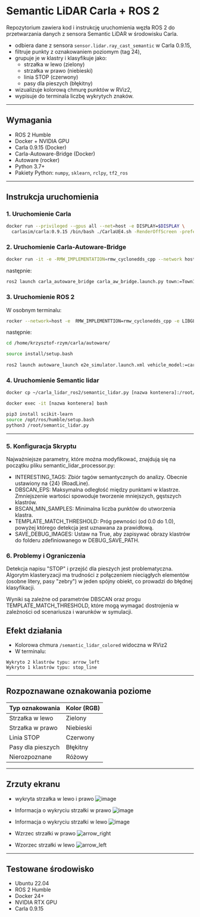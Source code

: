 # Semantic LiDAR Carla + ROS 2

Repozytorium zawiera kod i instrukcję uruchomienia węzła ROS 2 do przetwarzania danych z sensora Semantic LiDAR w środowisku Carla.

- odbiera dane z sensora `sensor.lidar.ray_cast_semantic` w Carla 0.9.15,
- filtruje punkty z oznakowaniem poziomym (tag 24),
- grupuje je w klastry i klasyfikuje jako:
  - strzałka w lewo (zielony)
  - strzałka w prawo (niebieski)
  - linia STOP (czerwony)
  - pasy dla pieszych (błękitny)
- wizualizuje kolorową chmurę punktów w RViz2,
- wypisuje do terminala liczbę wykrytych znaków.

---

## Wymagania

- ROS 2 Humble
- Docker + NVIDIA GPU
- Carla 0.9.15 (Docker)
- Carla-Autoware-Bridge (Docker)
- Autoware (rocker)
- Python 3.7+
- Pakiety Python: `numpy`, `sklearn`, `rclpy`, `tf2_ros`

---

## Instrukcja uruchomienia

### 1. Uruchomienie Carla

```bash
docker run --privileged --gpus all --net=host -e DISPLAY=$DISPLAY \
  carlasim/carla:0.9.15 /bin/bash ./CarlaUE4.sh -RenderOffScreen -prefernvidia -quality-level=Low
```

### 2. Uruchomienie Carla-Autoware-Bridge

```bash
docker run -it -e -RMW_IMPLEMENTATION=rmw_cyclonedds_cpp --network host tumgeka/carla-autoware-bridge:latest
```

następnie:
```bash
ros2 launch carla_autoware_bridge carla_aw_bridge.launch.py town:=Town10HD timeout:=500
```

### 3. Uruchomienie ROS 2

W osobnym terminalu:

```bash
rocker --network=host -e  RMW_IMPLEMENTTION=rmw_cyclonedds_cpp -e LIBGL_ALWAYS_SOFTWARE=1 --x11 --nvidia --volume ~/carla:/home/krzysztof-rzym/carla -- ghcr.io/autowarefoundation/autoware:humble-2024.01-cuda-amd64
```

następnie:
```bash
cd /home/krzysztof-rzym/carla/autoware/

source install/setup.bash
	
ros2 launch autoware_launch e2e_simulator.launch.xml vehicle_model:=carla_t2_vehicle sensor_model:=carla_t2_sensor_kit map_path:=/home/krzysztof-rzym/carla/Town10
```

### 4. Uruchomienie Semantic lidar 
```bash
docker cp ~/carla_lidar_ros2/semantic_lidar.py [nazwa kontenera]:/root/

docker exec -it [nazwa kontenera] bash

pip3 install scikit-learn
source /opt/ros/humble/setup.bash
python3 /root/semantic_lidar.py
```
---
### 5. Konfiguracja Skryptu

Najważniejsze parametry, które można modyfikować, znajdują się na początku pliku semantic_lidar_processor.py:
- INTERESTING_TAGS: Zbiór tagów semantycznych do analizy. Obecnie ustawiony na {24} (RoadLine).
- DBSCAN_EPS: Maksymalna odległość między punktami w klastrze. Zmniejszenie wartości spowoduje tworzenie mniejszych, gęstszych klastrów.
- BSCAN_MIN_SAMPLES: Minimalna liczba punktów do utworzenia klastra.
- TEMPLATE_MATCH_THRESHOLD: Próg pewności (od 0.0 do 1.0), powyżej którego detekcja jest uznawana za prawidłową.
- SAVE_DEBUG_IMAGES: Ustaw na True, aby zapisywać obrazy klastrów do folderu zdefiniowanego w DEBUG_SAVE_PATH.

### 6. Problemy i Ograniczenia

Detekcja napisu "STOP" i przejść dla pieszych jest problematyczna. Algorytm klasteryzacji ma trudności z połączeniem nieciągłych elementów (osobne litery, pasy "zebry") w jeden spójny obiekt, co prowadzi do błędnej klasyfikacji.

Wyniki są zależne od parametrów DBSCAN oraz progu TEMPLATE_MATCH_THRESHOLD, które mogą wymagać dostrojenia w zależności od scenariusza i warunków w symulacji.


## Efekt działania

- Kolorowa chmura `/semantic_lidar_colored` widoczna w RViz2
- W terminalu:

```
Wykryto 2 klastrów typu: arrow_left
Wykryto 1 klastrów typu: stop_line
```

---

## Rozpoznawane oznakowania poziome

| Typ oznakowania       | Kolor (RGB) |
|------------------------|-------------|
| Strzałka w lewo       | Zielony     |
| Strzałka w prawo      | Niebieski   |
| Linia STOP            | Czerwony    |
| Pasy dla pieszych     | Błękitny    |
| Nierozpoznane         | Różowy      |

---

## Zrzuty ekranu
- wykryta strzałka w lewo i prawo 
![image](https://github.com/user-attachments/assets/447d938f-536f-458e-b98a-e4786b9dbd62)

- Informacja o wykryciu strzałki w prawo
![image](https://github.com/user-attachments/assets/a3b4850f-e767-40fb-a737-88c783c6d01e)

- Informacja o wykryciu strzałki w lewo
![image](https://github.com/user-attachments/assets/d520844c-85bf-4454-be78-af526ae1f441)

- Wzrzec strzałki w prawo
![arrow_right](https://github.com/user-attachments/assets/e68b5374-f61d-411e-ba58-2c9dc6464ba1)

- Wzorzec strzałki w lewo
![arrow_left](https://github.com/user-attachments/assets/bd47b800-22c7-4b35-bcc8-64025cdbe2a2)

---

## Testowane środowisko

- Ubuntu 22.04
- ROS 2 Humble
- Docker 24+
- NVIDIA RTX GPU
- Carla 0.9.15
